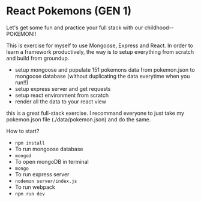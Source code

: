 # React Pokemons (GEN 1)

Let's get some fun and practice your full stack with our childhood--POKEMON!!

This is exercise for myself to use Mongoose, Express and React. In order to learn a framework productively, the way is to setup everything from scratch and build from groundup.
- setup mongoose and populate 151 pokemons data from pokemon.json to mongoose database (without duplicating the data everytime when you run!!)
- setup express server and get requests
- setup react environment from scratch
- render all the data to your react view

this is a great full-stack exercise. I recommand everyone to just take my pokemon.json file (./data/pokemon.json) and do the same.

How to start?
* `npm install`
* To run mongoose database
* `mongod`
* To open mongoDB in terminal
* `mongo`
* To run express server
* `nodemon server/index.js`
* To run webpack
* `npm run dev`
